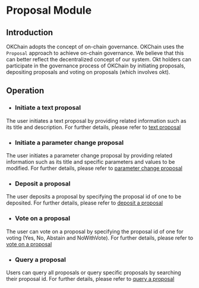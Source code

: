# Proposal Module
## Introduction

OKChain adopts the concept of on-chain governance.
OKChain uses the `Proposal` approach to achieve on-chain governance. We believe that this can better reflect the decentralized concept of our system. Okt holders can participate in the governance process of OKChain by initiating proposals, depositing proposals and voting on proposals (which involves okt).

## Operation

- ### Initiate a text proposal
The user initiates a text proposal by providing related information such as its title and description. For further details, please refer to [text proposal](../getting-start/command/gov.html#text)

- ### Initiate a parameter change proposal
The user initiates a parameter change proposal by providing related information such as its title and specific parameters and values to be modified. For further details, please refer to [parameter change proposal](../getting-start/command/gov.html#id4)

- ### Deposit a proposal
The user deposits a proposal by specifying the proposal id of one to be deposited. For further details, please refer to [deposit a proposal](../getting-start/command/gov.html#id17)

- ### Vote on a proposal
The user can vote on a proposal by specifying the proposal id of one for voting (Yes, No, Abstain and NoWithVote). For further details, please refer to [vote on a proposal](../getting-start/command/gov.html#id20)

- ### Query a proposal
Users can query all proposals or query specific proposals by searching their proposal id. For further details, please refer to [query a proposal](../getting-start/command/gov.html#id23)

